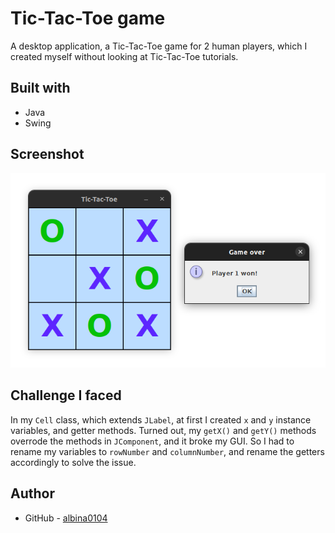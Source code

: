 # Tic-Tac-Toe game

A desktop application, a Tic-Tac-Toe game for 2 human players, which I created myself without looking at Tic-Tac-Toe
tutorials.

## Built with

- Java
- Swing

## Screenshot

![](./screenshots/screenshot1.png)

## Challenge I faced

In my `Cell` class, which extends `JLabel`, at first I created `x` and `y` instance variables, and getter methods.
Turned out, my `getX()` and `getY()` methods overrode the methods in `JComponent`, and it broke my GUI. So I had to
rename my variables to `rowNumber` and `columnNumber`, and rename the getters accordingly to solve the issue.

## Author

- GitHub - [albina0104](https://github.com/albina0104)